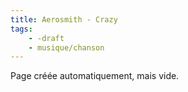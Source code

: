 ```yaml
---
title: Aerosmith - Crazy
tags:
    - -draft
    - musique/chanson
---
```


Page créée automatiquement, mais vide.
